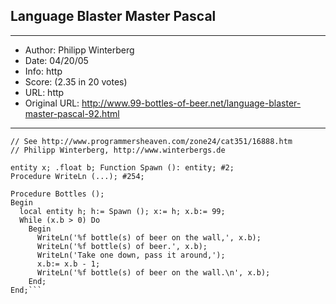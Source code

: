 
## Language Blaster Master Pascal ##
---
- Author: Philipp Winterberg
- Date: 04/20/05
- Info: http
- Score:  (2.35 in 20 votes)
- URL: http
- Original URL: http://www.99-bottles-of-beer.net/language-blaster-master-pascal-92.html
---

```// Blaster Master Pascal version of 99 Bottles of beer (Bottles.pas)
// See http://www.programmersheaven.com/zone24/cat351/16888.htm
// Philipp Winterberg, http://www.winterbergs.de

entity x; .float b; Function Spawn (): entity; #2; 
Procedure WriteLn (...); #254;

Procedure Bottles ();
Begin
  local entity h; h:= Spawn (); x:= h; x.b:= 99;
  While (x.b > 0) Do
    Begin
      WriteLn('%f bottle(s) of beer on the wall,', x.b);
      WriteLn('%f bottle(s) of beer.', x.b);
      WriteLn('Take one down, pass it around,');
      x.b:= x.b - 1;
      WriteLn('%f bottle(s) of beer on the wall.\n', x.b);
    End;
End;```